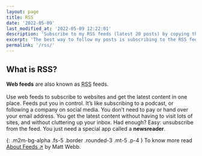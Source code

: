 ```yaml
---
layout: page
title: RSS
date: '2022-05-09'
last_modified_at: '2022-05-09 12:22:01'
description: 'Subscribe to my RSS feeds (latest 20 posts) by copying the URL into your news reader.'
excerpt: 'The best way to follow my posts is subscribing to the RSS feed (latest 20 posts) for the <a href="/feed.xml"><strong>blog</strong></a> or <a href="/newsletter.xml"><strong>newsletter</strong></a> by copying the URL into your news reader.'
permalink: '/rss/'
---
```

## What is RSS?

**Web feeds** are also known as <abbr title="RDF Site Summary or Really Simple Syndication">RSS</abbr> feeds.<br><br>Use web feeds to subscribe to websites and get the latest content in one place. Feeds put you in control. It’s like subscribing to a podcast, or following a company on social media. You don’t need to pay or hand over your email address. You get the latest content without having to visit lots of sites, and without cluttering up your inbox. Had enough? Easy: unsubscribe from the feed. You just need a special app called a **newsreader**.

{: .m2m-bg-alpha .fs-5 .border .rounded-3 .mt-5 .p-4 }
To know more read [About Feeds ↗︎](https://aboutfeeds.com/) by Matt Webb.
